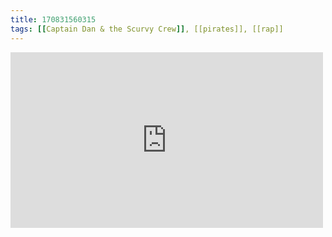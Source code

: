 ```yaml
---
title: 170831560315
tags: [[Captain Dan & the Scurvy Crew]], [[pirates]], [[rap]]
---
```

<iframe allow="accelerometer; autoplay; clipboard-write; encrypted-media; gyroscope; picture-in-picture" allowfullscreen="" frameborder="0" height="281" id="youtube_iframe" src="https://www.youtube.com/embed/fkZ7V8LYFaM?feature=oembed&amp;enablejsapi=1&amp;origin=https://safe.txmblr.com&amp;wmode=opaque" width="500"></iframe>